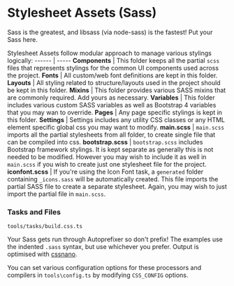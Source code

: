 # Stylesheet Assets (Sass)
Sass is the greatest, and libsass (via node-sass) is the fastest! Put your Sass here. 

Stylesheet Assets follow modular approach to manage various stylings logically:
------ | -----
**Components** | This folder keeps all the partial `scss` files that represents stylings for the common UI components used across the project. 
**Fonts** | All custom/web font definitions are kept in this folder.
**Layouts** | All styling related to structure/layouts used in the project should be kept in this folder.
**Mixins** | This folder provides various SASS mixins that are commonly required.  Add yours as necessary.
**Variables** | This folder includes various custom SASS variables as well as Bootstrap 4 variables that you may wan to override.
**Pages** | Any page specific stylings is kept in this folder.
**Settings** | Settings includes any utility CSS classes or any HTML element specific global css you may want to modify.
**main.scss** | `main.scss` imports all the partial stylesheets from all folder, to create single file that can be compiled into css.
**bootstrap.scss** | `bootstrap.scss` includes Bootstrap framework stylings. It is kept separate as generally this is not needed to be modified. However you may wish to include it as well in `main.scss` if you wish to create just one stylesheet file for the project.
**iconfont.scss** | If you're using the Icon Font task, a `generated` folder containing `_icons.sass` will be automatically created. This file imports the partial SASS file to create a separate stylesheet. Again, you may wish to just import the partial file in `main.scss`.


### Tasks and Files
```
tools/tasks/build.css.ts
```
Your Sass gets run through Autoprefixer so don't prefix! The examples use the indented `.sass` syntax, but use whichever you prefer. Output is optimised with [cssnano](https://github.com/ben-eb/cssnano).

You can set various configuration options for these processors and compilers in `tools\config.ts` by modifying `CSS_CONFIG` options.
